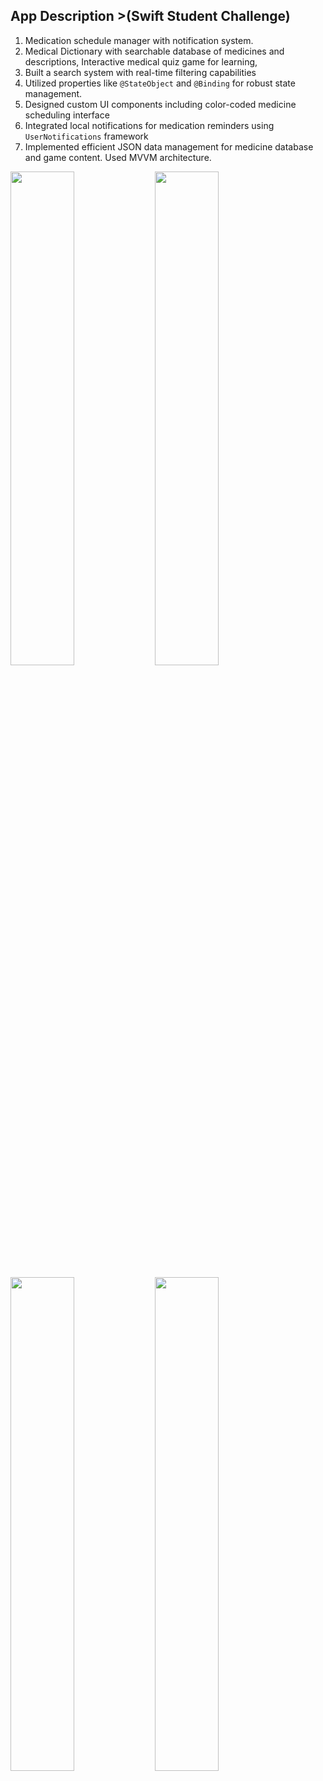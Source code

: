 ## App Description >(Swift Student Challenge)

1. Medication schedule manager with notification system.
2. Medical Dictionary with searchable database of medicines and descriptions, Interactive medical quiz game for learning,
3. Built a search system with real-time filtering capabilities
4. Utilized properties like `@StateObject` and `@Binding` for robust state management.
5. Designed custom UI components including color-coded medicine scheduling interface
6. Integrated local notifications for medication reminders using `UserNotifications` framework
7. Implemented efficient JSON data management for medicine database and game content. Used MVVM architecture.

<p float="left">
    <img src="https://github.com/user-attachments/assets/dfbce597-607b-4c17-bb98-6a561ed11b28" width="45%" />
    <img src="https://github.com/user-attachments/assets/cdc7b48f-19f5-439f-b88e-690b63956b69" width="45%" />
</p>
<p float="left">
    <img src="https://github.com/user-attachments/assets/cd4579c4-3b50-4371-8192-2af0d87dbd82" width="45%" />
    <img src="https://github.com/user-attachments/assets/1f45f372-669e-4463-971e-7bd90b746ec3" width="45%" />
</p>
